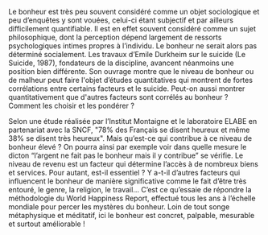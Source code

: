 

Le bonheur est très peu souvent considéré comme un objet sociologique et peu d’enquêtes y sont vouées, celui-ci étant subjectif et par ailleurs difficilement quantifiable. Il est en effet souvent considéré comme un sujet philosophique, dont la perception dépend largement de ressorts psychologiques intimes propres à l’individu. Le bonheur ne serait alors pas déterminé socialement. Les travaux d’Emile Durkheim sur le suicide (Le Suicide, 1987), fondateurs de la discipline, avancent néanmoins une position bien différente. Son ouvrage montre que le niveau de bonheur ou de malheur peut faire l'objet d’études quantitatives qui montrent de fortes corrélations entre certains facteurs et le suicide. Peut-on aussi montrer quantitativement que d'autres facteurs sont corrélés au bonheur ? Comment les choisir et les pondérer ?

Selon une étude réalisée par l’Institut Montaigne et le laboratoire ELABE en partenariat avec la SNCF, "78% des Français se disent heureux et même 38% se disent très heureux". Mais qu’est-ce qui contribue à ce niveau de bonheur élevé ? On pourra ainsi par exemple voir dans quelle mesure le dicton “l’argent ne fait pas le bonheur mais il y contribue” se vérifie. Le niveau de revenu est un facteur qui détermine l’accès à de nombreux biens et services. Pour autant, est-il essentiel ? Y a-t-il d’autres facteurs qui influencent le bonheur de manière significative comme le fait d’être très entouré, le genre, la religion, le travail… C’est ce qu’essaie de répondre la méthodologie du World Happiness Report, effectué tous les ans à l’échelle mondiale pour percer les mystères du bonheur. Loin de tout songe métaphysique et méditatif, ici le bonheur est concret, palpable, mesurable et surtout améliorable ! 
